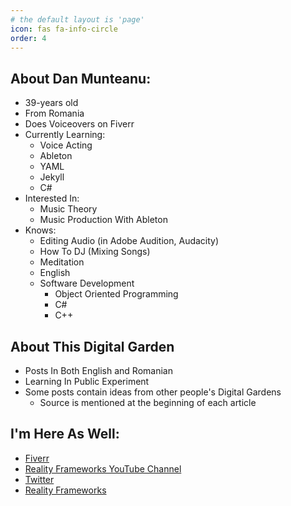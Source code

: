 ```yaml
---
# the default layout is 'page'
icon: fas fa-info-circle
order: 4
---
```

## About Dan Munteanu:
- 39-years old
- From Romania
- Does Voiceovers on Fiverr
- Currently Learning:
	- Voice Acting
	- Ableton
	- YAML
	- Jekyll
	- C#
- Interested In:
	- Music Theory
	- Music Production With Ableton
- Knows:
	- Editing Audio (in Adobe Audition, Audacity)
	- How To DJ (Mixing Songs)
	- Meditation
	- English
	- Software Development
		- Object Oriented Programming
		- C#
		- C++

## About This Digital Garden
- Posts In Both English and Romanian
- Learning In Public Experiment
- Some posts contain ideas from other people's Digital Gardens
	- Source is mentioned at the beginning of each article

## I'm Here As Well:
- [Fiverr](https://www.fiverr.com/users/dan_munteanu/)
- [Reality Frameworks YouTube Channel](https://www.youtube.com/@RealityFrameworks)
- [Twitter](https://twitter.com/DanMunteanuX)
- [Reality Frameworks](https://www.realityframeworks.com)